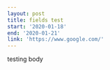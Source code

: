 ```yaml
---
layout: post
title: fields test
start: '2020-01-18'
end: '2020-01-21'
link: 'https://www.google.com/'
---
```

testing body

